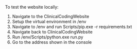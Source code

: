 To test the website locally:

1. Navigate to the ClinicalCodingWebsite
2. Setup the virtual environment in /env
3. Navigate to /env and run Scripts/pip.exe -r requirements.txt
4. Navigate back to ClinicalCodingWebsite
5. Run /env/Scripts/python.exe run.py
6. Go to the address shown in the console